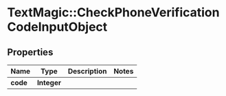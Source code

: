 # TextMagic::CheckPhoneVerificationCodeInputObject

## Properties
Name | Type | Description | Notes
------------ | ------------- | ------------- | -------------
**code** | **Integer** |  | 


